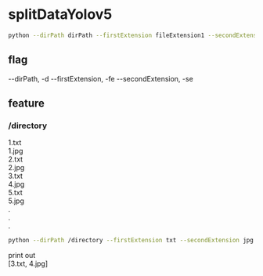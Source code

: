 # splitDataYolov5  
```bash
python --dirPath dirPath --firstExtension fileExtension1 --secondExtension fileExtension2
```
  
## flag  
--dirPath, -d
--firstExtension, -fe
--secondExtension, -se
  
  
## feature  
  
### /directory  
1.txt  
1.jpg  
2.txt  
2.jpg  
3.txt  
4.jpg  
5.txt  
5.jpg  
.  
.  
.  
  
```bash  
python --dirPath /directory --firstExtension txt --secondExtension jpg  
```  
  
print out  
[3.txt, 4.jpg]  